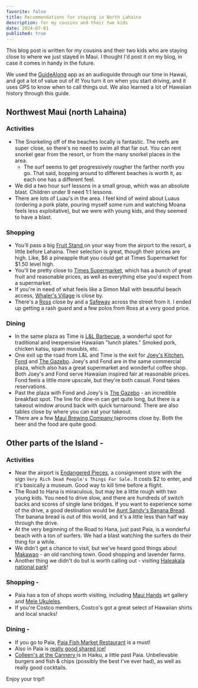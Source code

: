 ```yaml
---
favorite: false
title: Recommendations for staying in North Lahaina
description: for my cousins and their two kids
date: 2024-07-01
published: true
---
```

This blog post is written for my cousins and their two kids who are staying close to where we just stayed in Maui. I thought I'd post it on my blog, in case it comes in handy in the future. 

We used the [GuideAlong](https://guidealong.com/tour/hawaii-bundle/) app as an audioguide through our time in Hawaii, and got a lot of value out of it! You turn it on when you start driving, and it uses GPS to know when to call things out. We also learned a lot of Hawaiian history through this guide. 

## Northwest Maui (north Lahaina)
### Activities 
- The Snorkeling off of the beaches locally is fantastic. The reefs are super close, so there's no need to swim all that far out. You can rent snorkel gear from the resort, or from the many snorkel places in the area. 
	- The surf seems to get progressively rougher the farther north you go. That said, bopping around to different beaches is worth it, as each one has a different feel. 
- We did a two hour surf lessons in a small group, which was an absolute blast. Children under 9 need 1:1 lessons. 
- There are lots of Luau's in the area. I feel kind of weird about Luaus (ordering a pork plate, pouring myself some rum and watching Moana feels less exploitative), but we were with young kids, and they seemed to have a blast. 

### Shopping 
- You'll pass a big [Fruit Stand ](https://maps.app.goo.gl/EmxCmbnrQq73MXy4A)on your way from the airport to the resort, a little before Lahaina. Their selection is great, though their prices are high. Like, $6 a pineapple that you could get at Times Supermarket for $1.50 level high.
- You'll be pretty close to [Times Supermarket](https://maps.app.goo.gl/XcGWWrz2cp14oKCDA), which has a bunch of great fruit and reasonable prices, as well as everything else you'd expect from a supermarket. 
-  If you're in need of what feels like a Simon Mall with beautiful beach access, [Whaler's Village](https://maps.app.goo.gl/wyBk12njSubhheTw5) is close by.  
- There's a [Ross](https://maps.app.goo.gl/nn5ajdm5xiJVto1y8) close by and a [Safeway](https://maps.app.goo.gl/rvh2L4NrzvSXRSJL8) across the street from it. I ended up getting a rash guard and a few polos from Ross at a very good price. 

### Dining
- In the same plaza as Time is [L&L Barbecue](https://maps.app.goo.gl/QJGSZfEPVofUVkKV8), a wonderful spot for traditional and inexpensive Hawaiian "lunch plates." Smoked pork, chicken katsu, spam musubis, etc. 
- One exit up the road from L&L and Time is the exit for [Joey's Kitchen](https://maps.app.goo.gl/PBLEvAXbSXQw4hYh7), [Fond](https://maps.app.goo.gl/rn6P3SMayNT5Mh9t5) and [The Gazebo](https://maps.app.goo.gl/MxfGtWVhunAgaNBv8). Joey's and Fond are in the same commercial plaza, which also has a great supermarket and wonderful coffee shop. Both Joey's and Fond serve Hawaiian inspired fair at reasonable prices. Fond feels a little more upscale, but they're both casual. Fond takes reservations. 
- Past the plaza with Fond and Joey's is [The Gazebo](https://maps.app.goo.gl/MxfGtWVhunAgaNBv8) - an incredible breakfast spot. The line for dine-in can get quite long, but there is a takeout window around back with quick turnaround. There are also tables close by where you can eat your takeout. 
- There are a few [Maui Brewing Company ](https://maps.app.goo.gl/xHTCNubUBA8jwdRM8)taprooms close by. Both the beer and the food are quite good. 

## Other parts of the Island - 

### Activities 
- Near the airport is [Endangered Pieces](https://www.google.com/maps/place/Endangered+Pieces/@20.8858886,-156.4492159,17z/data=!3m1!4b1!4m6!3m5!1s0x7954d06a5782bf85:0xa1074279005e7f6a!8m2!3d20.8858886!4d-156.446641!16s%2Fg%2F1ts_6tk2?entry=ttu), a consignment store with the sign `Very Rich Dead People's Things For Sale.` It costs $2 to enter, and it's basically a museum. Good way to kill time before a flight. 
- The Road to Hana is miraculous, but may be a little rough with two young kids. You need to drive slow, and there are hundreds of switch backs and scores of single lane bridges. If you want to experience some of the drive, a good destination would be [Aunt Sandy's Banana Bread](https://www.google.com/maps/place/Aunty+Sandy's+Banana+Bread/@20.8631623,-156.1498371,17z/data=!3m1!4b1!4m6!3m5!1s0x7eab4b549b8a6841:0xbf3ccdcc961bebe8!8m2!3d20.8631623!4d-156.1472622!16s%2Fg%2F1tpps5cn?entry=ttu). The banana bread is out of this world, and it's a little less than half way through the drive.
- At the very beginning of the Road to Hana, just past Paia, is a wonderful beach with a ton of surfers. We had a blast watching the surfers do their thing for a while. 
- We didn't get a chance to visit, but we've heard good things about [Makawao](https://maps.app.goo.gl/yfVPdqWNcPrmGvCF9) - an old ranching town. Good shopping and lavender farms. 
- Another thing we didn't do but is worth calling out - visiting [Haleakala national park](https://www.nps.gov/hale/index.htm)!

### Shopping - 
- Paia has a ton of shops worth visiting, including [Maui Hands](https://www.google.com/maps/place/Maui+Hands+-+Pa'ia/@20.9156242,-156.3819812,15z/data=!4m2!3m1!1s0x0:0x184474f0d3188b37?sa=X&ved=1t:2428&ictx=111) art gallery and [Mele Ukuleles](https://www.google.com/maps/place/Mele+Ukulele+Paia/@20.9157005,-156.3824201,18z/data=!3m1!4b1!4m6!3m5!1s0x7eab337d04294b41:0x2296f40e5887f163!8m2!3d20.9157005!4d-156.3815117!16s%2Fg%2F11qps2yh39?entry=ttu). 
- If you're Costco members, Costco's got a great select of Hawaiian shirts and local snacks! 

### Dining - 
- If you go to Paia, [Paia Fish Market Restaurant](https://www.google.com/maps/place/Paia+Fish+Market+Restaurant/@20.9159369,-156.3838775,17z/data=!3m1!4b1!4m6!3m5!1s0x7eab32dc26a292c3:0xcce5238665629fd8!8m2!3d20.9159369!4d-156.3813026!16s%2Fg%2F1tc_49s4?entry=ttu) is a must! 
- Also in Paia is [really good shared ice!](https://maps.app.goo.gl/nBZtHa1EmMv396qF6)
- [Colleen's at the Cannery ](https://www.google.com/maps/place/Colleen's+At+the+Cannery/@20.9134904,-156.3255838,17z/data=!3m1!4b1!4m6!3m5!1s0x7eab34998f8c9355:0xf81bea1a683e5c88!8m2!3d20.9134904!4d-156.3230089!16s%2Fg%2F1tflgf_g?entry=ttu) is in Haiku, a little past Paia. Unbelievable burgers and fish & chips (possibly the best I've ever had), as well as really good cocktails.  

Enjoy your trip!!
